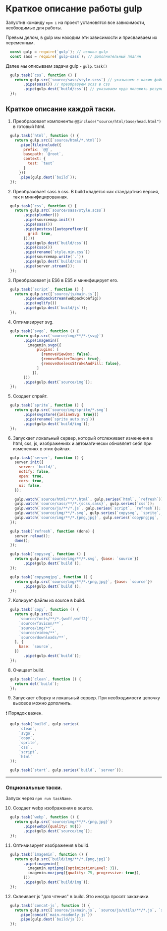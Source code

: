 # Краткоe описание работы gulp

Запустив команду `npm i` на проект установятся все зависимости, необходимые для работы.

Превым делом, в gulp мы находим эти зависимости и присваиваем их переменным.

```js
  const gulp = require(`gulp`); // основа gulp
  const sass = require(`gulp-sass`); // дополнительный плагин
```

Далее мы описываем задачи gulp - `gulp.task()`

```js
  gulp.task(`css`, function () {
    return gulp.src(`source/sass/style.scss`) // указываем с каким файлом мы работаем
        .pipe(sass()) // преобразуем scss в css
        .pipe(gulp.dest(`build/css`)) // указываем куда положить результат преобразования
  });
```

## Краткое описание каждой таски.

1. Преобразовает компоненты `@@include("source/html/base/head.html")` в готовый html.

```js
  gulp.task(`html`, function () {
    return gulp.src([`source/html/*.html`])
      .pipe(fileinclude({
        prefix: `@@`,
        basepath: `@root`,
        context: {
          test: `text`
        }
      }))
      .pipe(gulp.dest(`build`));
  });
```

2. Преобразовает sass в css. В build кладется как стандартная версия, так и минифицированная.

```js
  gulp.task(`css`, function () {
    return gulp.src(`source/sass/style.scss`)
        .pipe(plumber())
        .pipe(sourcemap.init())
        .pipe(sass())
        .pipe(postcss([autoprefixer({
          grid: true,
        })]))
        .pipe(gulp.dest(`build/css`))
        .pipe(csso())
        .pipe(rename(`style.min.css`))
        .pipe(sourcemap.write(`.`))
        .pipe(gulp.dest(`build/css`))
        .pipe(server.stream());
  });
```

3. Преобразовает js ES6 в ES5 и минифицирует его. 

```js
  gulp.task(`script`, function () {
    return gulp.src([`source/js/main.js`])
        .pipe(webpackStream(webpackConfig))
        .pipe(uglify())
        .pipe(gulp.dest(`build/js`));
  });
```

4. Оптимизирует svg.

```js
  gulp.task(`svgo`, function () {
    return gulp.src(`source/img/**/*.{svg}`)
        .pipe(imagemin([
          imagemin.svgo({
              plugins: [
                {removeViewBox: false},
                {removeRasterImages: true},
                {removeUselessStrokeAndFill: false},
              ]
            }),
        ]))
        .pipe(gulp.dest(`source/img`));
  });
```

5. Создает спрайт.

```js
  gulp.task(`sprite`, function () {
    return gulp.src(`source/img/sprite/*.svg`)
        .pipe(svgstore({inlineSvg: true}))
        .pipe(rename(`sprite_auto.svg`))
        .pipe(gulp.dest(`build/img`));
  });
```

6. Запускает локальный сервер, который отслеживает изменения в html, css, js, изображениях и автоматически обновляет себя при изменениях в этих файлах.

```js
  gulp.task(`server`, function () {
    server.init({
      server: `build/`,
      notify: false,
      open: true,
      cors: true,
      ui: false,
    });

    gulp.watch(`source/html/**/*.html`, gulp.series(`html`, `refresh`));
    gulp.watch(`source/sass/**/*.{scss,sass}`, gulp.series(`css`));
    gulp.watch(`source/js/**/*.js`, gulp.series(`script`, `refresh`));
    gulp.watch(`source/img/**/*.svg`, gulp.series(`copysvg`, `sprite`, `html`, `refresh`));
    gulp.watch(`source/img/**/*.{png,jpg}`, gulp.series(`copypngjpg`, `html`, `refresh`));
  });

  gulp.task(`refresh`, function (done) {
    server.reload();
    done();
  });

  gulp.task(`copysvg`, function () {
    return gulp.src(`source/img/**/*.svg`, {base: `source`})
        .pipe(gulp.dest(`build`));
  });

  gulp.task(`copypngjpg`, function () {
    return gulp.src(`source/img/**/*.{png,jpg}`, {base: `source`})
        .pipe(gulp.dest(`build`));
  });
```

7. Копирует файлы из source в build.

```js
  gulp.task(`copy`, function () {
    return gulp.src([
      `source/fonts/**/*.{woff,woff2}`,
      `source/favicon/**`,
      `source/img/**`,
      `source/video/**`,
      `source/downloads/**`,
    ], {
      base: `source`,
    })
        .pipe(gulp.dest(`build`));
  });
```

8. Очищает build.

```js
  gulp.task(`clean`, function () {
    return del(`build`);
  });
```

9. Запускает сборку и локальный сервер. При необходимости цепочку вызовов можно дополнить. 

❗ Порядок важен.

```js
  gulp.task(`build`, gulp.series(
      `clean`,
      `svgo`,
      `copy`,
      `sprite`,
      `css`,
      `script`,
      `html`
  ));

  gulp.task(`start`, gulp.series(`build`, `server`));
```

---

### Опциональные таски. 
Запуск через `npm run taskName`.

10. Создает webp изображения в source.

```js
  gulp.task(`webp`, function () {
    return gulp.src(`source/img/**/*.{png,jpg}`)
        .pipe(webp({quality: 90}))
        .pipe(gulp.dest(`source/img`));
  });
```

11. Оптимизирует изображения в build.

```js
  gulp.task(`imagemin`, function () {
    return gulp.src(`build/img/**/*.{png,jpg}`)
        .pipe(imagemin([
          imagemin.optipng({optimizationLevel: 3}),
          imagemin.mozjpeg({quality: 75, progressive: true}),
        ]))
        .pipe(gulp.dest(`build/img`));
  });
```

12. Склеивает js "для чтения" в build. Это иногда просят заказчики.

```js
  gulp.task(`concat-js`, function () {
    return gulp.src([`source/js/main.js`, `source/js/utils/**/*.js`, `source/js/modules/**/*.js`])
      .pipe(concat(`main.readonly.js`))
      .pipe(gulp.dest(`build/js`));
  });
```
